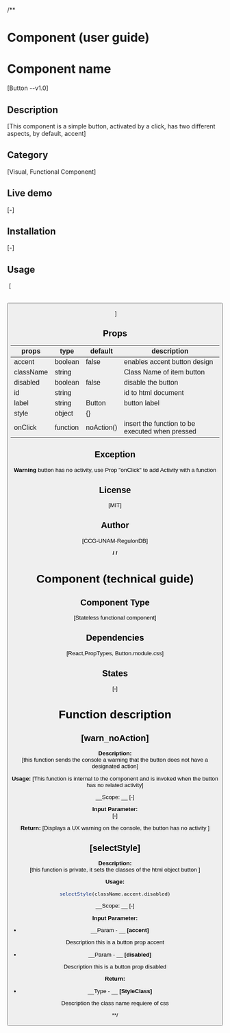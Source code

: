 /**
# Component (user guide)
# Component name 
[Button --v1.0]

## Description  
[This component is a simple button, activated by a click, has two different aspects, by default, accent]
## Category   
[Visual, Functional Component]  
## Live demo 
[-]
## Installation 
[-]
## Usage 
​    [

​         <Button label="Button" onClick={actionFunction}/>

​    ]
## Props

| props     | type     | default    | description                                     |
| --------- | -------- | ---------- | ----------------------------------------------- |
| accent    | boolean  | false      | enables accent button design                    |
| className | string   |            | Class Name of item button                       |
| disabled  | boolean  | false      | disable the button                              |
| id        | string   |            | id to html document                             |
| label     | string   | Button     | button label                                    |
| style     | object   | {}         |                                                 |
| onClick   | function | noAction() | insert the function to be executed when pressed |

## Exception

__Warning__
 button has no activity, use Prop "onClick" to add Activity with a function

## License

[MIT]

## Author 

[CCG-UNAM-RegulonDB]

**/
/**
# Component (technical guide)
## Component Type 

[Stateless functional component]

## Dependencies

[React,PropTypes, Button.module.css]

## States

[-]

# Function description

## [warn_noAction]
__Description:__  
[this function sends the console a warning that the button does not have a designated action]

__Usage:__
[This function is internal to the component and is invoked when the button has no related activity]

__Scope: __
[-]

__Input Parameter:__  
[-]

__Return:__
[Displays a UX warning on the console, the button has no activity ]

## [selectStyle]
__Description:__  
[this function is private, it sets the classes of the html object button ]

__Usage:__
```javascript
selectStyle(className,accent,disabled)
```
__Scope: __
[-]

__Input Parameter:__  

* __Param - __ __[accent]__

Description this is a button prop accent

* __Param - __ __[disabled]__

Description this is a button prop disabled

__Return:__  

* __Type - __ __[StyleClass]__

Description the class name requiere of css

**/
